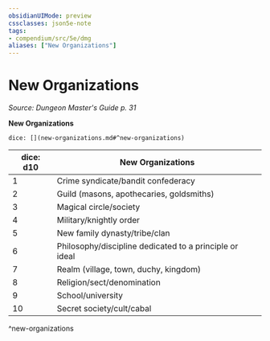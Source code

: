 ```yaml
---
obsidianUIMode: preview
cssclasses: json5e-note
tags:
- compendium/src/5e/dmg
aliases: ["New Organizations"]
---
```

# New Organizations
*Source: Dungeon Master's Guide p. 31* 

**New Organizations**

`dice: [](new-organizations.md#^new-organizations)`

| dice: d10 | New Organizations |
|-----------|-------------------|
| 1 | Crime syndicate/bandit confederacy |
| 2 | Guild (masons, apothecaries, goldsmiths) |
| 3 | Magical circle/society |
| 4 | Military/knightly order |
| 5 | New family dynasty/tribe/clan |
| 6 | Philosophy/discipline dedicated to a principle or ideal |
| 7 | Realm (village, town, duchy, kingdom) |
| 8 | Religion/sect/denomination |
| 9 | School/university |
| 10 | Secret society/cult/cabal |
^new-organizations